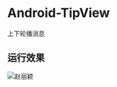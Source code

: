 # Android-TipView
上下轮播消息

## 运行效果

![赵丽颖](http://image.baidu.com/search/detail?ct=503316480&z=0&ipn=false&word=%E8%B5%B5%E4%B8%BD%E9%A2%96&step_word=&pn=14&spn=0&di=239704834630&pi=0&rn=1&tn=baiduimagedetail&is=&istype=0&ie=utf-8&oe=utf-8&in=&cl=2&lm=-1&st=undefined&cs=2762677805%2C1195915240&os=2566646749%2C2911223425&simid=0%2C0&adpicid=0&ln=1000&fr=ala&fmq=1449649812642_R&ic=undefined&s=undefined&se=&sme=&tab=0&width=&height=&face=undefined&ist=&jit=&cg=star&bdtype=11&objurl=http%3A%2F%2Fnews.cnhubei.com%2Fxw%2Fyl%2F201511%2FW020151116269852996144.jpg&fromurl=http%3A%2F%2Fnews.cnhubei.com%2Fxw%2Fyl%2F201511%2Ft3451121_8.shtml&gsm=0)

